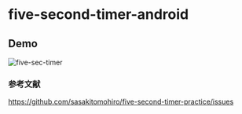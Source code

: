 # five-second-timer-android

## Demo
![five-sec-timer](https://user-images.githubusercontent.com/38001967/69901239-52aeec00-13c2-11ea-8ccf-4913026d5058.gif)

### 参考文献
https://github.com/sasakitomohiro/five-second-timer-practice/issues
